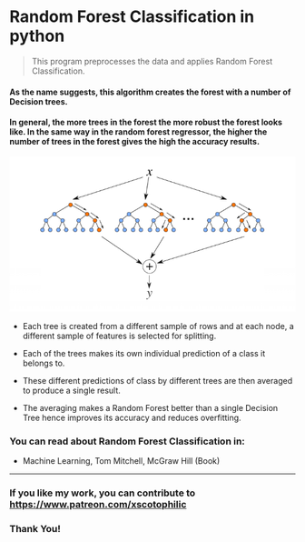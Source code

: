 # Random Forest Classification in python
> This program preprocesses the data and applies Random Forest Classification.

#### As the name suggests, this algorithm creates the forest with a number of Decision trees.

#### In general, the more trees in the forest the more robust the forest looks like. In the same way in the random forest regressor, the higher the number of trees in the forest gives the high the accuracy results.

<img src="RF.png" />

* Each tree is created from a different sample of rows and at each node, a different sample of features is selected for splitting.

* Each of the trees makes its own individual prediction of a class it belongs to. 

* These different predictions of class by different trees are then averaged to produce a single result.

* The averaging makes a Random Forest better than a single Decision Tree hence improves its accuracy and reduces overfitting. 

### You can read about Random Forest Classification in: 

* Machine Learning, Tom Mitchell, McGraw Hill (Book)

---

### If you like my work, you can contribute to https://www.patreon.com/xscotophilic

### Thank You!